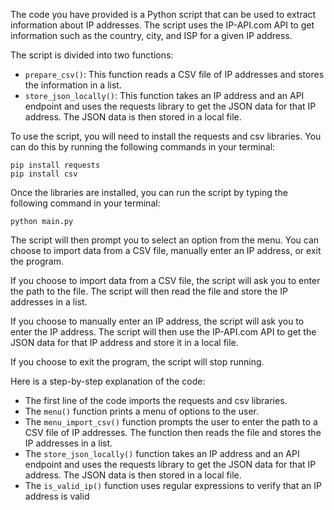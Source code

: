 The code you have provided is a Python script that can be used to extract information about IP addresses. The script uses the IP-API.com API to get information such as the country, city, and ISP for a given IP address.

The script is divided into two functions:

* `prepare_csv()`: This function reads a CSV file of IP addresses and stores the information in a list.
* `store_json_locally()`: This function takes an IP address and an API endpoint and uses the requests library to get the JSON data for that IP address. The JSON data is then stored in a local file.

To use the script, you will need to install the requests and csv libraries. You can do this by running the following commands in your terminal:

```
pip install requests
pip install csv
```

Once the libraries are installed, you can run the script by typing the following command in your terminal:

```
python main.py
```

The script will then prompt you to select an option from the menu. You can choose to import data from a CSV file, manually enter an IP address, or exit the program.

If you choose to import data from a CSV file, the script will ask you to enter the path to the file. The script will then read the file and store the IP addresses in a list.

If you choose to manually enter an IP address, the script will ask you to enter the IP address. The script will then use the IP-API.com API to get the JSON data for that IP address and store it in a local file.

If you choose to exit the program, the script will stop running.

Here is a step-by-step explanation of the code:

* The first line of the code imports the requests and csv libraries.
* The `menu()` function prints a menu of options to the user.
* The `menu_import_csv()` function prompts the user to enter the path to a CSV file of IP addresses. The function then reads the file and stores the IP addresses in a list.
* The `store_json_locally()` function takes an IP address and an API endpoint and uses the requests library to get the JSON data for that IP address. The JSON data is then stored in a local file.
* The `is_valid_ip()` function uses regular expressions to verify that an IP address is valid